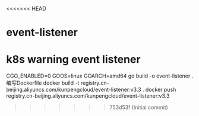 <<<<<<< HEAD
# event-listener
k8s warning event listener 
=======
CGO_ENABLED=0 GOOS=linux GOARCH=amd64 go build -o event-listener .
编写Dockerfile
docker build -t registry.cn-beijing.aliyuncs.com/kunpengcloud/event-listener:v3.3 .
docker push registry.cn-beijing.aliyuncs.com/kunpengcloud/event-listener:v3.3
>>>>>>> 753d53f (Initial commit)
